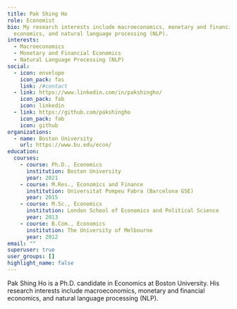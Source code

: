 ```yaml
---
title: Pak Shing Ho
role: Economist
bio: My research interests include macroeconomics, monetary and financial
  economics, and natural language processing (NLP).
interests:
  - Macroeconomics
  - Monetary and Financial Economics
  - Natural Language Processing (NLP)
social:
  - icon: envelope
    icon_pack: fas
    link: /#contact
  - link: https://www.linkedin.com/in/pakshingho/
    icon_pack: fab
    icon: linkedin
  - link: https://github.com/pakshingho
    icon_pack: fab
    icon: github
organizations:
  - name: Boston University
    url: https://www.bu.edu/econ/
education:
  courses:
    - course: Ph.D., Economics
      institution: Boston University
      year: 2021
    - course: M.Res., Economics and Finance
      institution: Universitat Pompeu Fabra (Barcelona GSE)
      year: 2015
    - course: M.Sc., Economics
      institution: London School of Economics and Political Science
      year: 2013
    - course: B.Com., Economics
      institution: The University of Melbourne
      year: 2012
email: ""
superuser: true
user_groups: []
highlight_name: false
---
```

Pak Shing Ho is a Ph.D. candidate in Economics at Boston University. His research interests include macroeconomics, monetary and financial economics, and natural language processing (NLP).
